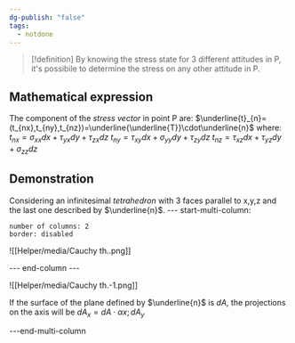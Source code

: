 ```yaml
---
dg-publish: "false"
tags:
  - notdone
---
```

>[!definition]
>By knowing the stress state for 3 different attitudes in P, it's possibile to determine the stress on any other attitude in P.

## Mathematical expression
The component of the *stress vector* in point P are:
$\underline{t}_{n}=(t_{nx},t_{ny},t_{nz})=\underline{\underline{T}}\cdot\underline{n}$
where:
$t_{nx}=\sigma_{xx}dx+\tau_{yx}dy+\tau_{zx}dz$
$t_{ny}=\tau_{xy}dx+\sigma_{yy}dy+\tau_{zy}dz$
$t_{nz}=\tau_{xz}dx+\tau_{yz}dy+\sigma_{zz}dz$

## Demonstration
Considering an infinitesimal *tetrahedron* with 3 faces parallel to x,y,z and the last one described by $\underline{n}$.
--- start-multi-column: 
```column-settings  
number of columns: 2
border: disabled
```
![[Helper/media/Cauchy th..png]]

--- end-column ---

![[Helper/media/Cauchy th.-1.png]]

If the surface of the plane defined by $\underline{n}$ is $dA$, the projections on the axis will be $dA_{x}=dA\cdot \alpha x; dA_{y}$

---end-multi-column
